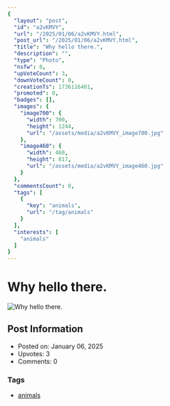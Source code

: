 ```yaml
---
{
  "layout": "post",
  "id": "a2vKMVY",
  "url": "/2025/01/06/a2vKMVY.html",
  "post_url": "/2025/01/06/a2vKMVY.html",
  "title": "Why hello there.",
  "description": "",
  "type": "Photo",
  "nsfw": 0,
  "upVoteCount": 3,
  "downVoteCount": 0,
  "creationTs": 1736116401,
  "promoted": 0,
  "badges": [],
  "images": {
    "image700": {
      "width": 700,
      "height": 1244,
      "url": "/assets/media/a2vKMVY_image700.jpg"
    },
    "image460": {
      "width": 460,
      "height": 817,
      "url": "/assets/media/a2vKMVY_image460.jpg"
    }
  },
  "commentsCount": 0,
  "tags": [
    {
      "key": "animals",
      "url": "/tag/animals"
    }
  ],
  "interests": [
    "animals"
  ]
}
---
```


# Why hello there.

![Why hello there.](/assets/media/a2vKMVY_image700.jpg)

## Post Information

- Posted on: January 06, 2025
- Upvotes: 3
- Comments: 0

### Tags

- [animals](/tag/animals)
